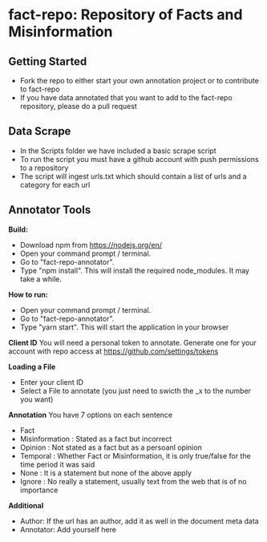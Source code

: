 # fact-repo: Repository of Facts and Misinformation


## Getting Started
 - Fork the repo to either start your own annotation project or to contribute to fact-repo
 - If you have data annotated that you want to add to the fact-repo repository, please do a pull request
## Data Scrape
- In the Scripts folder we have included a basic scrape script
- To run the script you must have a github account with push permissions to a repository
- The script will ingest urls.txt which should contain a list of urls and a category for each url
## Annotator Tools
**Build:**
- Download npm from https://nodejs.org/en/
- Open your command prompt / terminal.
- Go to "fact-repo-annotator".
- Type "npm install". This will install the required node_modules. It may take a while.

**How to run:**
- Open your command prompt / terminal.
- Go to "fact-repo-annotator".
- Type "yarn start". This will start the application in your browser

**Client ID**
You will need a personal token to annotate. Generate one for your account with repo access at
https://github.com/settings/tokens

**Loading a File**
- Enter your client ID
- Select a File to annotate (you just need to swicth the _x to the number you want) 

**Annotation**
You have 7 options on each sentence
- Fact
- Misinformation : Stated as a fact but incorrect
- Opinion : Not stated as a fact but as a persoanl opinion
- Temporal : Whether Fact or Misinformation, it is only true/false for the time period it was said
- None : It is a statement but none of the above apply
- Ignore : No really a statement, usually text from the web that is of no importance

**Additional**
- Author: If the url has an author, add it as well in the document meta data
- Annotator: Add yourself here
